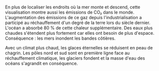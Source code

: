 En plus de localiser les endroits où la mer monte et descend, cette visualisation montre aussi les émissions de CO₂ dans le monde. L'augmentation des émissions de ce gaz depuis l'industrialisation a participé au réchauffement d'un degré de la terre lors du siècle dernier. L'océan a absorbé 80 % de cette chaleur supplémentaire. Des eaux plus chaudes s'étendent plus fortement car elles ont besoin de plus d'espace. Conséquence : les mers inondent les bandes côtières.

Avec un climat plus chaud, les glaces éternelles se réduisent en peau de chagrin. Les pôles nord et sud sont en première ligne face au réchauffement climatique, les glaciers fondent et la masse d'eau des océans s'agrandit en conséquence.

